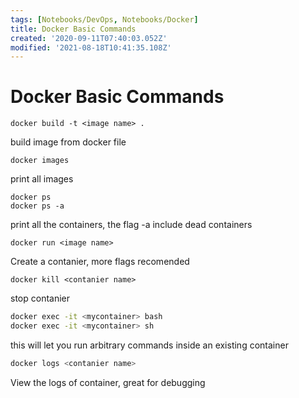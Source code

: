 ```yaml
---
tags: [Notebooks/DevOps, Notebooks/Docker]
title: Docker Basic Commands
created: '2020-09-11T07:40:03.052Z'
modified: '2021-08-18T10:41:35.108Z'
---
```


# Docker Basic Commands


```terminal
docker build -t <image name> .
```

build image from docker file

```terminal
docker images
```

print all images

```terminal
docker ps
docker ps -a
```

print all the containers, the flag -a include dead containers

```terminal
docker run <image name>
```
Create a contanier, more flags recomended 

```terminal
docker kill <contanier name>
```
stop contanier

```bash
docker exec -it <mycontainer> bash
docker exec -it <mycontainer> sh
```

this will let you run arbitrary commands inside an existing container

```bash
docker logs <contanier name>
```

View the logs of container, great for debugging

